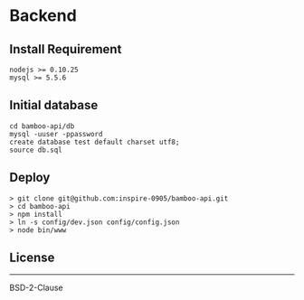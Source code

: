 # Backend

## Install Requirement
```
nodejs >= 0.10.25
mysql >= 5.5.6
```

## Initial database
```
cd bamboo-api/db
mysql -uuser -ppassword
create database test default charset utf8;
source db.sql
```

## Deploy
```
> git clone git@github.com:inspire-0905/bamboo-api.git
> cd bamboo-api
> npm install
> ln -s config/dev.json config/config.json
> node bin/www
```

## License
- - -
BSD-2-Clause